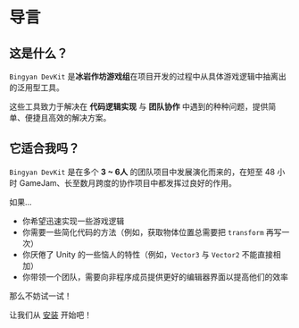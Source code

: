 # 导言

## 这是什么？
`Bingyan DevKit` 是**冰岩作坊游戏组**在项目开发的过程中从具体游戏逻辑中抽离出的泛用型工具。  

这些工具致力于解决在 **代码逻辑实现** 与 **团队协作** 中遇到的种种问题，提供简单、便捷且高效的解决方案。

## 它适合我吗？
`Bingyan DevKit` 是在多个 **3 ~ 6人** 的团队项目中发展演化而来的，在短至 48 小时 GameJam、长至数月跨度的协作项目中都发挥过良好的作用。  

如果...
- 你希望迅速实现一些游戏逻辑
- 你需要一些简化代码的方法（例如，获取物体位置总需要把 `transform` 再写一次）
- 你厌倦了 Unity 的一些恼人的特性（例如，`Vector3` 与 `Vector2` 不能直接相加）
- 你带领一个团队，需要向非程序成员提供更好的编辑器界面以提高他们的效率

那么不妨试一试！

让我们从 [安装](/1-getting-started/1-install) 开始吧！